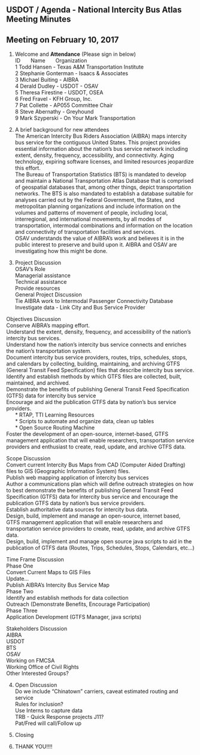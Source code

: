 
## USDOT / Agenda - National Intercity Bus Atlas Meeting Minutes     
## Meeting on February 10, 2017    

1. Welcome and **Attendance** (Please sign in below)    
ID &nbsp; &nbsp; &nbsp; Name &nbsp; &nbsp; &nbsp; Organization           
1  Todd Hansen - Texas A&M Transportation Institute  
2  Stephanie Gonterman - Isaacs & Associates  
3  Michael Buiting - AIBRA   
4  Derald Dudley - USDOT - OSAV  
5  Theresa Firestine - USDOT, OSEA  
6  Fred Fravel - KFH Group, Inc.  
7  Pat Collette - AP055 Committee Chair  
8  Steve Abernathy - Greyhound  
9  Mark Szyperski - On Your Mark Transportation  
	
2. A brief background for new attendees  
The American Intercity Bus Riders Association (AIBRA) maps intercity bus service for the contiguous United States.  This project provides essential information about the nation’s bus service network including extent, density, frequency, accessibility, and connectivity.  Aging technology, expiring software licenses, and limited resources jeopardize this effort.  
The Bureau of Transportation Statistics (BTS) is mandated to develop and maintain a National Transportation Atlas Database that is comprised of geospatial databases that, among other things, depict transportation networks.  The BTS is also mandated to establish a database suitable for analyses carried out by the Federal Government, the States, and metropolitan planning organizations and include information on the volumes and patterns of movement of people, including local, interregional, and international movements, by all modes of transportation, intermodal combinations and information on the location and connectivity of transportation facilities and services.  
OSAV understands the value of AIBRA’s work and believes it is in the public interest to preserve and build upon it.  AIBRA and OSAV are investigating how this might be done.  

3. Project Discussion  
OSAV’s Role   
Managerial assistance  
Technical assistance  
Provide resources  
General Project Discussion  
Tie AIBRA work to Intermodal Passenger Connectivity Database  
Investigate data - Link City and Bus Service Provider  
 
Objectives Discussion  
Conserve AIBRA’s mapping effort.  
Understand the extent, density, frequency, and accessibility of the nation’s intercity bus services.  
Understand how the nation’s intercity bus service connects and enriches the nation’s transportation system.  
Document intercity bus service providers, routes, trips, schedules, stops, and calendars by collecting, building, maintaining, and archiving GTFS (General Transit Feed Specification) files that describe intercity bus service.  
Identify and establish methods by which GTFS files are collected, built, maintained, and archived.  
Demonstrate the benefits of publishing General Transit Feed Specification (GTFS) data for intercity bus service  
Encourage and aid the publication GTFS data by nation’s bus service providers.  
&nbsp; &nbsp; &nbsp; * RTAP, TTI Learning Resources  
&nbsp; &nbsp; &nbsp; * Scripts to automate and organize data, clean up tables  
&nbsp; &nbsp; &nbsp; * Open Source Routing Machine  
Foster the development of an open-source, internet-based, GTFS management application that will enable researchers, transportation service providers and enthusiast to create, read, update, and archive GTFS data.  

Scope Discussion  
Convert current Intercity Bus Maps from CAD (Computer Aided Drafting) files to GIS (Geographic Information System) files.  
Publish web mapping application of intercity bus services  
Author a communications plan which will define outreach strategies on how to best demonstrate the benefits of publishing General Transit Feed Specification (GTFS) data for intercity bus service and encourage the publication GTFS data by nation’s bus service providers.  
Establish authoritative data sources for intercity bus data.  
Design, build, implement and manage an open-source, internet based, GTFS management application that will enable researchers and transportation service providers to create, read, update, and archive GTFS data.  
Design, build, implement and manage open source java scripts to aid in the publication of GTFS data (Routes, Trips, Schedules, Stops, Calendars, etc…)  

Time Frame Discussion  
Phase One  
Convert Current Maps to GIS Files  
Update...  
Publish AIBRA’s Intercity Bus Service Map  
Phase Two  
Identify and establish methods for data collection  
Outreach (Demonstrate Benefits, Encourage Participation)  
Phase Three  
Application Development (GTFS Manager, java scripts)  

Stakeholders Discussion  
AIBRA  
USDOT  
BTS  
OSAV  
Working on FMCSA  
Working Office of Civil Rights  
Other Interested Groups?  

4. Open Discussion  
Do we include “Chinatown” carriers, caveat estimated routing and service  
Rules for inclusion?  
Use Interns to capture data  
TRB - Quick Response projects J11?  
Pat/Fred will call/Follow up  

5. Closing  

6. THANK YOU!!!!  
